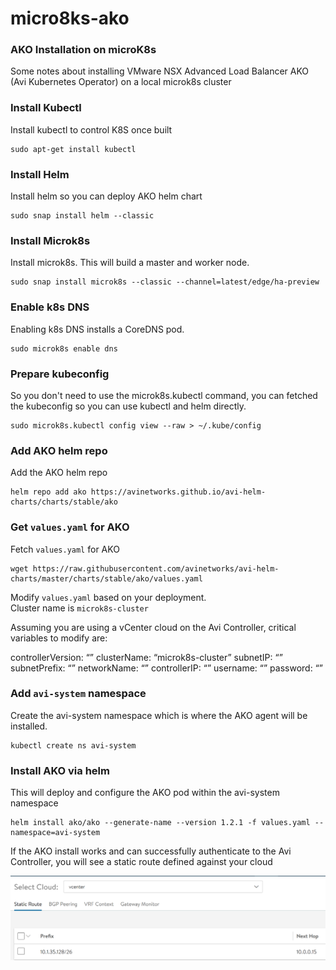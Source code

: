 # micro8ks-ako

### AKO Installation on microK8s
Some notes about installing VMware NSX Advanced Load Balancer AKO (Avi Kubernetes Operator) on a local microk8s cluster  

### Install Kubectl
Install kubectl to control K8S once built
```
sudo apt-get install kubectl
```

### Install Helm
Install helm so you can deploy AKO helm chart
```
sudo snap install helm --classic
```

### Install Microk8s
Install microk8s. This will build a master and worker node.
```
sudo snap install microk8s --classic --channel=latest/edge/ha-preview
```

### Enable k8s DNS
Enabling k8s DNS installs a CoreDNS pod.
```
sudo microk8s enable dns
```

### Prepare kubeconfig
So you don't need to use the microk8s.kubectl command, you can fetched the kubeconfig so you can use kubectl and helm directly.
```
sudo microk8s.kubectl config view --raw > ~/.kube/config
```

### Add AKO helm repo
Add the AKO helm repo
```
helm repo add ako https://avinetworks.github.io/avi-helm-charts/charts/stable/ako
```

### Get `values.yaml` for AKO
Fetch `values.yaml` for AKO  
```
wget https://raw.githubusercontent.com/avinetworks/avi-helm-charts/master/charts/stable/ako/values.yaml
```

Modify `values.yaml` based on your deployment.  
Cluster name is `microk8s-cluster`

Assuming you are using a vCenter cloud on the Avi Controller, critical variables to modify are:

controllerVersion: “<your Avi Controller version>”
clusterName: “microk8s-cluster”
subnetIP: “<your VIP subnet>”
subnetPrefix: “<your VIP subnet prefix>”
networkName: “<port group name in vCenter where VIP subnet is>”
controllerIP: “<Avi Controller IP>”
username: “<Avi Controller username>”
password: “<Avi Controller password>”

### Add `avi-system` namespace
Create the avi-system namespace which is where the AKO agent will be installed.  
```
kubectl create ns avi-system
```

### Install AKO via helm
This will deploy and configure the AKO pod within the avi-system namespace
```
helm install ako/ako --generate-name --version 1.2.1 -f values.yaml --namespace=avi-system
```

If the AKO install works and can successfully authenticate to the Avi Controller, you will see a static route defined against your cloud

![route-screenshot](route-screenshot.png)


